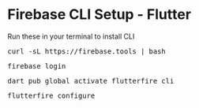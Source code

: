 # Firebase CLI Setup - Flutter
Run these in your terminal to install CLI

<pre>curl -sL https://firebase.tools | bash</pre>
<pre>firebase login</pre>
<pre>dart pub global activate flutterfire_cli</pre>
<pre>flutterfire configure</pre>
